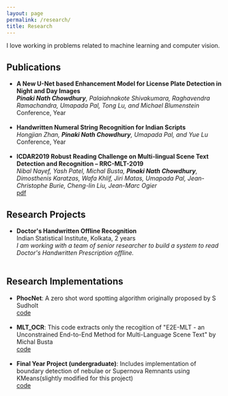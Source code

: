 ```yaml
---
layout: page
permalink: /research/
title: Research
---
```


I love working in problems related to machine learning and computer vision.

<h2>Publications</h2>
<ul>
	<li>
		<b>A New U-Net based Enhancement Model for License Plate Detection in Night and Day Images</b><br>
		<i><b>Pinaki Nath Chowdhury</b>, Palaiahnakote Shivakumara, Raghavendra Ramachandra, Umapada Pal, Tong Lu, and Michael Blumenstein</i><br>
		Conference, Year<br>
	</li><br>
	<li>
		<b>Handwritten Numeral String Recognition for Indian Scripts</b><br>
		<i>Hongjian Zhan, <b>Pinaki Nath Chowdhury</b>, Umapada Pal, and Yue Lu</i><br>
		Conference, Year<br>
	</li><br>
	<li>
		<b>ICDAR2019 Robust Reading Challenge on Multi-lingual Scene Text Detection and Recognition – RRC-MLT-2019</b><br>
		<i>Nibal Nayef, Yash Patel, Michal Busta, <b>Pinaki Nath Chowdhury</b>, Dimosthenis Karatzas, Wafa Khlif, Jiri Matas, Umapada Pal, Jean-Christophe Burie, Cheng-lin Liu, Jean-Marc Ogier</i><br>
		<a href="https://arxiv.org/abs/1907.00945"><div class="color-button">pdf</div></a>
	</li>
</ul>

<h2>Research Projects</h2>
<ul>
	<li>
		<b>Doctor's Handwritten Offline Recognition</b><br>
		Indian Statistical Institute, Kolkata, 2 years<br>
		<i>I am working with a team of senior researcher to build a system to read Doctor's Handwritten Prescription offline.</i><br>
	</li><br>
</ul>

<h2>Research Implementations</h2>
<ul>
	<li>
		<b>PhocNet</b>: A zero shot word spotting algorithm originally proposed by S Sudholt<br>
		<a href="https://github.com/pinakinathc/phocnet_keras"><div class="color-button">code</div></a>
	</li><br>
	<li>
		<b>MLT_OCR</b>: This code extracts only the recogition of "E2E-MLT - an Unconstrained End-to-End Method for Multi-Language Scene Text" by Michal Busta<br>
		<a href="https://github.com/pinakinathc/mlt_ocr"><div class="color-button">code</div></a>
	</li><br>
	<li>
		<b>Final Year Project (undergraduate)</b>: Includes implementation of boundary detection of nebulae or Supernova Remnants using KMeans(slightly modified for this project)<br>
		<a href="https://github.com/pinakinathc/Nature_and_Shapes"><div class="color-button">code</div></a>
	</li><br>
</ul>
